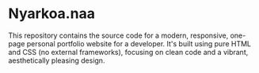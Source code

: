 # Nyarkoa.naa
This repository contains the source code for a modern, responsive, one-page personal portfolio website for a developer. It's built using pure HTML and CSS (no external frameworks), focusing on clean code and a vibrant, aesthetically pleasing design.
